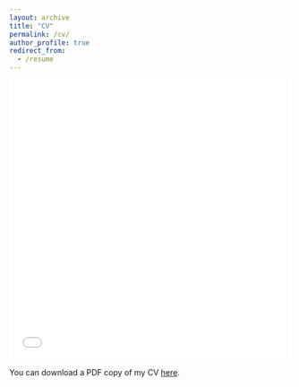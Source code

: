 ```yaml
---
layout: archive
title: "CV"
permalink: /cv/
author_profile: true
redirect_from:
  - /resume
---
```


<iframe src="/files/CV-Abhinove.pdf" width="100%" height="500" frameborder="no" border="0" marginwidth="0" marginheight="0"></iframe>

You can download a PDF copy of my CV [here](/files/CV-Abhinove.pdf).